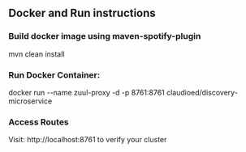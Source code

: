 ## Docker and Run instructions

### Build docker image using maven-spotify-plugin

mvn clean install

### Run Docker Container:

docker run --name zuul-proxy -d -p 8761:8761 claudioed/discovery-microservice

### Access Routes

Visit: http://localhost:8761 to verify your cluster